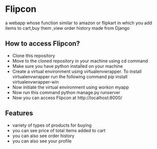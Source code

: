 
# Flipcon

a webapp whose function similar to amazon or flipkart in which you add items to cart,buy them ,view order history made from Django

## How to access Flipcon?
* Clone this repository
* Move to the cloned repository in your machine using cd command
* Make sure you have python installed on your machine
* Create a virtual environment using virtualenvwrapper. To install virtualenvwrapper run the following command pip install virtualenvwrapper-win
* Now initiate the virtual environment using workon myapp
* Now run this command python manage.py runserver
* Now you can access Flipcon at http://localhost:8000/
## Features
* variety of types of products for buying
* you can see price of total items added to cart
* you can also see order history
* you can also see your profile